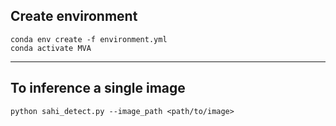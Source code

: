 ## Create environment
```
conda env create -f environment.yml
conda activate MVA
```
---
## To inference a single image
```
python sahi_detect.py --image_path <path/to/image>
```